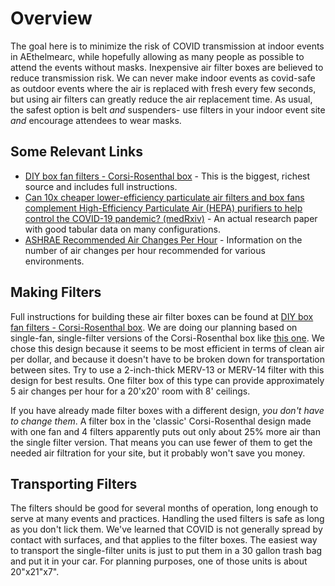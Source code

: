 ---
---
# Overview

The goal here is to minimize the risk of COVID transmission at indoor
events in AEthelmearc, while hopefully allowing as many people as
possible to attend the events without masks.  Inexpensive air filter
boxes are believed to reduce transmission risk.  We can never make indoor
events as covid-safe as outdoor events where the air is replaced with
fresh every few seconds, but using air filters can greatly reduce the
air replacement time.  As usual, the safest option is belt _and_ suspenders-
use filters in your indoor event site _and_ encourage attendees to wear masks.

## Some Relevant Links
* [DIY box fan filters - Corsi-Rosenthal box](https://cleanaircrew.org/box-fan-filters/) - This is the biggest, richest source and includes full instructions.
* [Can 10x cheaper lower-efficiency particulate air filters and box fans complement High-Efficiency Particulate Air  (HEPA) purifiers to help control the COVID-19 pandemic? (medRxiv)](https://www.medrxiv.org/content/10.1101/2021.12.04.21267300v8) - An actual research paper with good tabular data on many configurations.
* [ASHRAE Recommended Air Changes Per Hour](https://smartairfilters.com/en/blog/ashrae-air-changes-per-hour-office-residential/) - Information on the number of air changes per hour recommended for various environments.

## Making Filters

Full instructions for building these air filter boxes can be found at
[DIY box fan filters - Corsi-Rosenthal box](https://cleanaircrew.org/box-fan-filters/).
We are doing our planning based on single-fan, single-filter versions
of the Corsi-Rosenthal box like [this one](images/one_filter_one_fan.jpg).
We chose this design because it seems to be most efficient in terms of clean air per dollar,
and because it doesn't have to be broken down for transportation between sites.
Try to use a 2-inch-thick MERV-13 or MERV-14 filter with this design for best results.
One filter box of this type can provide approximately 5 air changes per hour for a 20'x20'
room with 8' ceilings.

If you have already made filter boxes with a different design,
_you don't have to change them_. A filter box in the 'classic'
Corsi-Rosenthal design made with one fan and 4 filters apparently puts
out only about 25% more air than the single filter version.  That
means you can use fewer of them to get the needed air filtration for
your site, but it probably won't save you money.

## Transporting Filters

The filters should be good for several months of operation, long enough to serve at many
events and practices.  Handling the used filters is safe as long as you don't lick them.
We've learned that COVID is not generally spread by contact with surfaces, and that applies
to the filter boxes.  The easiest way to transport the single-filter units is just to put
them in a 30 gallon trash bag and put it in your car.  For planning purposes, one of those
units is about 20"x21"x7".